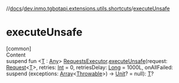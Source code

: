 //[docs](../../index.md)/[dev.inmo.tgbotapi.extensions.utils.shortcuts](index.md)/[executeUnsafe](execute-unsafe.md)



# executeUnsafe  
[common]  
Content  
suspend fun <[T](execute-unsafe.md) : [Any](https://kotlinlang.org/api/latest/jvm/stdlib/kotlin/-any/index.html)> [RequestsExecutor](../dev.inmo.tgbotapi.bot/-requests-executor/index.md).[executeUnsafe](execute-unsafe.md)(request: [Request](../dev.inmo.tgbotapi.requests.abstracts/-request/index.md)<[T](execute-unsafe.md)>, retries: [Int](https://kotlinlang.org/api/latest/jvm/stdlib/kotlin/-int/index.html) = 0, retriesDelay: [Long](https://kotlinlang.org/api/latest/jvm/stdlib/kotlin/-long/index.html) = 1000L, onAllFailed: suspend (exceptions: [Array](https://kotlinlang.org/api/latest/jvm/stdlib/kotlin/-array/index.html)<[Throwable](https://kotlinlang.org/api/latest/jvm/stdlib/kotlin/-throwable/index.html)>) -> [Unit](https://kotlinlang.org/api/latest/jvm/stdlib/kotlin/-unit/index.html)? = null): [T](execute-unsafe.md)?  



